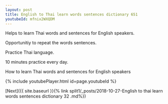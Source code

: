 ```yaml
---
layout: post
title: English to Thai learn words sentences dictionary 651 
youtubeId: mfnix2WXQDM
---
```

 
 
Helps to learn Thai words and sentences for English speakers.

Opportunitiy to repeat the words sentences. 

Practice Thai language. 
 
10 minutes practice every day. 
 
How to learn Thai words and sentences for English speakers 
 
{% include youtubePlayer.html id=page.youtubeId %}
 
 
[Next]({{ site.baseurl }}{% link  split1/_posts/2018-10-27-English to thai learn words sentences dictionary 32 .md%})
 
